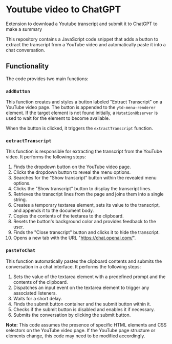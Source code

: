 # Youtube video to ChatGPT
 Extension to download a Youtube transcript and submit it to ChatGPT to make a summary

This repository contains a JavaScript code snippet that adds a button to extract the transcript from a YouTube video and automatically paste it into a chat conversation.

## Functionality

The code provides two main functions:

### `addButton`

This function creates and styles a button labeled "Extract Transcript" on a YouTube video page. The button is appended to the `ytd-menu-renderer` element. If the target element is not found initially, a `MutationObserver` is used to wait for the element to become available.

When the button is clicked, it triggers the `extractTranscript` function.

### `extractTranscript`

This function is responsible for extracting the transcript from the YouTube video. It performs the following steps:

1. Finds the dropdown button on the YouTube video page.
2. Clicks the dropdown button to reveal the menu options.
3. Searches for the "Show transcript" button within the revealed menu options.
4. Clicks the "Show transcript" button to display the transcript lines.
5. Retrieves the transcript lines from the page and joins them into a single string.
6. Creates a temporary textarea element, sets its value to the transcript, and appends it to the document body.
7. Copies the contents of the textarea to the clipboard.
8. Resets the button's background color and provides feedback to the user.
9. Finds the "Close transcript" button and clicks it to hide the transcript.
10. Opens a new tab with the URL "https://chat.openai.com/".

### `pasteToChat`

This function automatically pastes the clipboard contents and submits the conversation in a chat interface. It performs the following steps:

1. Sets the value of the textarea element with a predefined prompt and the contents of the clipboard.
2. Dispatches an input event on the textarea element to trigger any associated listeners.
3. Waits for a short delay.
4. Finds the submit button container and the submit button within it.
5. Checks if the submit button is disabled and enables it if necessary.
6. Submits the conversation by clicking the submit button.



**Note:** This code assumes the presence of specific HTML elements and CSS selectors on the YouTube video page. If the YouTube page structure or elements change, this code may need to be modified accordingly.


